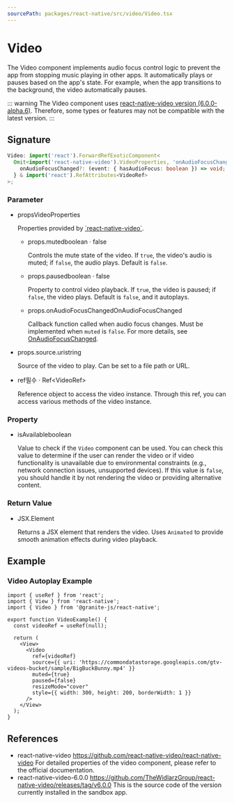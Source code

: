 ```yaml
---
sourcePath: packages/react-native/src/video/Video.tsx
---
```


# Video

The Video component implements audio focus control logic to prevent the app from stopping music playing in other apps. It automatically plays or pauses based on the app's state. For example, when the app transitions to the background, the video automatically pauses.

::: warning
The Video component uses [react-native-video version (6.0.0-alpha.6)](https://github.com/TheWidlarzGroup/react-native-video/tree/v6.0.0-alpha.6). Therefore, some types or features may not be compatible with the latest version.
:::

## Signature

```typescript
Video: import('react').ForwardRefExoticComponent<
  Omit<import('react-native-video').VideoProperties, 'onAudioFocusChanged'> & {
    onAudioFocusChanged?: (event: { hasAudioFocus: boolean }) => void;
  } & import('react').RefAttributes<VideoRef>
>;
```

### Parameter

<ul class="post-parameters-ul">
  <li class="post-parameters-li post-parameters-li-root">
    <span class="post-parameters--name">props</span><span class="post-parameters--type">VideoProperties</span>
    <br />
    <p class="post-parameters--description">Properties provided by <a href="https://github.com/TheWidlarzGroup/react-native-video/tree/v6.0.0-alpha.6" target="_blank" rel="noreferrer">`react-native-video`</a>.</p>
    <ul class="post-parameters-ul">
      <li class="post-parameters-li">
        <span class="post-parameters--name">props.muted</span><span class="post-parameters--type">boolean</span> · <span class="post-parameters--default">false</span>
        <br />
        <p class="post-parameters--description">Controls the mute state of the video. If <code>true</code>, the video&#39;s audio is muted; if <code>false</code>, the audio plays. Default is <code>false</code>.</p>
      </li>
      <li class="post-parameters-li">
        <span class="post-parameters--name">props.paused</span><span class="post-parameters--type">boolean</span> · <span class="post-parameters--default">false</span>
        <br />
        <p class="post-parameters--description">Property to control video playback. If <code>true</code>, the video is paused; if <code>false</code>, the video plays. Default is <code>false</code>, and it autoplays.</p>
      </li>
      <li class="post-parameters-li">
        <span class="post-parameters--name">props.onAudioFocusChanged</span><span class="post-parameters--type">OnAudioFocusChanged</span>
        <br />
        <p class="post-parameters--description">Callback function called when audio focus changes. Must be implemented when <code>muted</code> is <code>false</code>. For more details, see <a href="/reference/react-native/Types/OnAudioFocusChanged.html" target="_blank" rel="noreferrer">OnAudioFocusChanged</a>.</p>
      </li>
    </ul>
  </li>
</ul>
<ul class="post-parameters-ul">
  <li class="post-parameters-li post-parameters-li-root">
    <span class="post-parameters--name">props.source.uri</span><span class="post-parameters--type">string</span>
    <br />
    <p class="post-parameters--description">Source of the video to play. Can be set to a file path or URL.</p>
  </li>
</ul>
<ul class="post-parameters-ul">
  <li class="post-parameters-li post-parameters-li-root">
    <span class="post-parameters--name">ref</span><span class="post-parameters--required">필수</span> · <span class="post-parameters--type">Ref&lt;VideoRef&gt;</span>
    <br />
    <p class="post-parameters--description">Reference object to access the video instance. Through this ref, you can access various methods of the video instance.</p>
  </li>
</ul>

### Property

<ul class="post-parameters-ul">
  <li class="post-parameters-li post-parameters-li-root">
    <span class="post-parameters--name">isAvailable</span><span class="post-parameters--type">boolean</span>
    <br />
    <p class="post-parameters--description">Value to check if the <code>Video</code> component can be used. You can check this value to determine if the user can render the video or if video functionality is unavailable due to environmental constraints (e.g., network connection issues, unsupported devices). If this value is <code>false</code>, you should handle it by not rendering the video or providing alternative content.</p>
  </li>
</ul>

### Return Value

<ul class="post-parameters-ul">
  <li class="post-parameters-li post-parameters-li-root">
    <span class="post-parameters--type">JSX.Element</span>
    <br />
    <p class="post-parameters--description">Returns a JSX element that renders the video. Uses <code>Animated</code> to provide smooth animation effects during video playback.</p>
  </li>
</ul>

## Example

### Video Autoplay Example

```tsx
import { useRef } from 'react';
import { View } from 'react-native';
import { Video } from '@granite-js/react-native';

export function VideoExample() {
  const videoRef = useRef(null);

  return (
    <View>
      <Video
        ref={videoRef}
        source={{ uri: 'https://commondatastorage.googleapis.com/gtv-videos-bucket/sample/BigBuckBunny.mp4' }}
        muted={true}
        paused={false}
        resizeMode="cover"
        style={{ width: 300, height: 200, borderWidth: 1 }}
      />
    </View>
  );
}
```

## References

- react-native-video https://github.com/react-native-video/react-native-video
  For detailed properties of the video component, please refer to the official documentation.
- react-native-video-6.0.0 https://github.com/TheWidlarzGroup/react-native-video/releases/tag/v6.0.0
  This is the source code of the version currently installed in the sandbox app.
